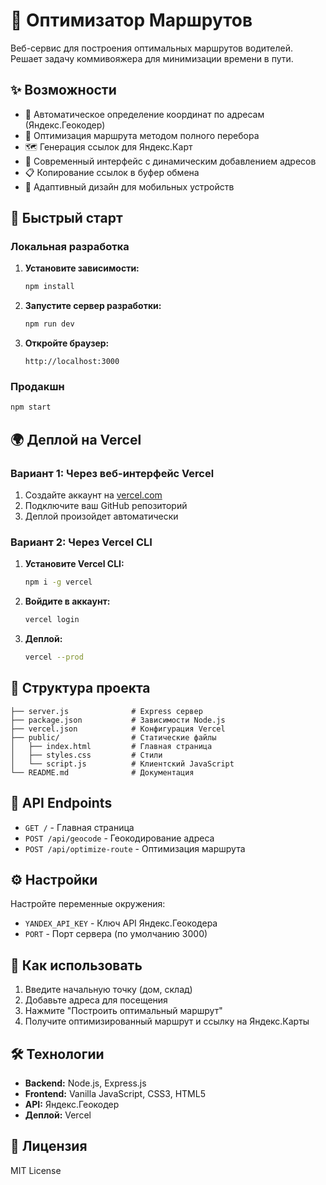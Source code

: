 # 🚚 Оптимизатор Маршрутов

Веб-сервис для построения оптимальных маршрутов водителей. Решает задачу коммивояжера для минимизации времени в пути.

## ✨ Возможности

- 📍 Автоматическое определение координат по адресам (Яндекс.Геокодер)
- 🧮 Оптимизация маршрута методом полного перебора
- 🗺️ Генерация ссылок для Яндекс.Карт
- 💨 Современный интерфейс с динамическим добавлением адресов
- 📋 Копирование ссылок в буфер обмена
- 🎨 Адаптивный дизайн для мобильных устройств

## 🚀 Быстрый старт

### Локальная разработка

1. **Установите зависимости:**
   ```bash
   npm install
   ```

2. **Запустите сервер разработки:**
   ```bash
   npm run dev
   ```

3. **Откройте браузер:**
   ```
   http://localhost:3000
   ```

### Продакшн

```bash
npm start
```

## 🌍 Деплой на Vercel

### Вариант 1: Через веб-интерфейс Vercel

1. Создайте аккаунт на [vercel.com](https://vercel.com)
2. Подключите ваш GitHub репозиторий
3. Деплой произойдет автоматически

### Вариант 2: Через Vercel CLI

1. **Установите Vercel CLI:**
   ```bash
   npm i -g vercel
   ```

2. **Войдите в аккаунт:**
   ```bash
   vercel login
   ```

3. **Деплой:**
   ```bash
   vercel --prod
   ```

## 📁 Структура проекта

```
├── server.js              # Express сервер
├── package.json           # Зависимости Node.js
├── vercel.json            # Конфигурация Vercel
├── public/                # Статические файлы
│   ├── index.html         # Главная страница
│   ├── styles.css         # Стили
│   └── script.js          # Клиентский JavaScript
└── README.md              # Документация
```

## 🔧 API Endpoints

- `GET /` - Главная страница
- `POST /api/geocode` - Геокодирование адреса
- `POST /api/optimize-route` - Оптимизация маршрута

## ⚙️ Настройки

Настройте переменные окружения:

- `YANDEX_API_KEY` - Ключ API Яндекс.Геокодера
- `PORT` - Порт сервера (по умолчанию 3000)

## 📝 Как использовать

1. Введите начальную точку (дом, склад)
2. Добавьте адреса для посещения
3. Нажмите "Построить оптимальный маршрут"
4. Получите оптимизированный маршрут и ссылку на Яндекс.Карты

## 🛠️ Технологии

- **Backend:** Node.js, Express.js
- **Frontend:** Vanilla JavaScript, CSS3, HTML5
- **API:** Яндекс.Геокодер
- **Деплой:** Vercel

## 📄 Лицензия

MIT License 